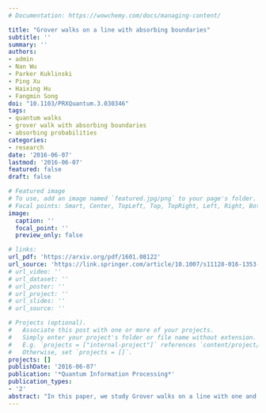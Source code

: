 ```yaml
---
# Documentation: https://wowchemy.com/docs/managing-content/

title: "Grover walks on a line with absorbing boundaries"
subtitle: ''
summary: ''
authors:
- admin
- Nan Wu
- Parker Kuklinski
- Ping Xu
- Haixing Hu
- Fangmin Song
doi: "10.1103/PRXQuantum.3.030346"
tags: 
- quantum walks
- grover walk with absorbing boundaries
- absorbing probabilities
categories: 
- research
date: '2016-06-07'
lastmod: '2016-06-07'
featured: false
draft: false

# Featured image
# To use, add an image named `featured.jpg/png` to your page's folder.
# Focal points: Smart, Center, TopLeft, Top, TopRight, Left, Right, BottomLeft, Bottom, BottomRight.
image:
  caption: ''
  focal_point: ''
  preview_only: false

# links:
url_pdf: 'https://arxiv.org/pdf/1601.08122'
url_source: 'https://link.springer.com/article/10.1007/s11128-016-1353-5'
# url_video: ''
# url_dataset: ''
# url_poster: ''
# url_project: ''
# url_slides: ''
# url_source: ''

# Projects (optional).
#   Associate this post with one or more of your projects.
#   Simply enter your project's folder or file name without extension.
#   E.g. `projects = ["internal-project"]` references `content/project/deep-learning/index.md`.
#   Otherwise, set `projects = []`.
projects: []
publishDate: '2016-06-07'
publication: '*Quantum Information Processing*'
publication_types:
- '2'
abstract: "In this paper, we study Grover walks on a line with one and two absorbing boundaries. In particular, we present some results for the absorbing probabilities in both a semi-finite and finite line. Analytical expressions for these absorbing probabilities are presented by using the combinatorial approach. These results are perfectly matched with numerical simulations. We show that the behavior of Grover walks on a line with absorbing boundaries is strikingly different from that of classical walks and that of Hadamard walks."
---
```

